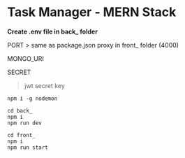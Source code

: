 # Task Manager - MERN Stack

**Create .env file in back_ folder**

PORT > same as package.json proxy in front_ folder (4000)

MONGO_URI

SECRET
> jwt secret key

```
npm i -g nodemon

cd back_
npm i
npm run dev

cd front_
npm i
npm run start
```
